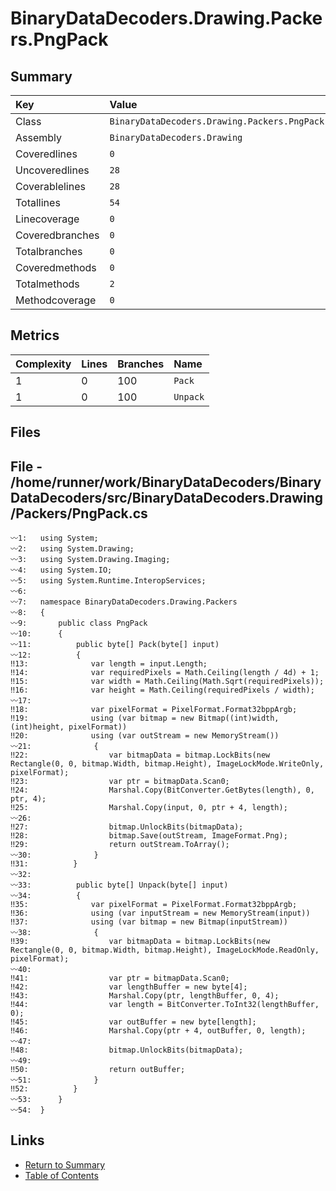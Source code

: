 ﻿# BinaryDataDecoders.Drawing.Packers.PngPack

## Summary

| Key             | Value                                        |
| :-------------- | :------------------------------------------- |
| Class           | `BinaryDataDecoders.Drawing.Packers.PngPack` |
| Assembly        | `BinaryDataDecoders.Drawing`                 |
| Coveredlines    | `0`                                          |
| Uncoveredlines  | `28`                                         |
| Coverablelines  | `28`                                         |
| Totallines      | `54`                                         |
| Linecoverage    | `0`                                          |
| Coveredbranches | `0`                                          |
| Totalbranches   | `0`                                          |
| Coveredmethods  | `0`                                          |
| Totalmethods    | `2`                                          |
| Methodcoverage  | `0`                                          |

## Metrics

| Complexity | Lines | Branches | Name     |
| :--------- | :---- | :------- | :------- |
| 1          | 0     | 100      | `Pack`   |
| 1          | 0     | 100      | `Unpack` |

## Files

## File - /home/runner/work/BinaryDataDecoders/BinaryDataDecoders/src/BinaryDataDecoders.Drawing/Packers/PngPack.cs

```CSharp
〰1:   using System;
〰2:   using System.Drawing;
〰3:   using System.Drawing.Imaging;
〰4:   using System.IO;
〰5:   using System.Runtime.InteropServices;
〰6:   
〰7:   namespace BinaryDataDecoders.Drawing.Packers
〰8:   {
〰9:       public class PngPack
〰10:      {
〰11:          public byte[] Pack(byte[] input)
〰12:          {
‼13:              var length = input.Length;
‼14:              var requiredPixels = Math.Ceiling(length / 4d) + 1;
‼15:              var width = Math.Ceiling(Math.Sqrt(requiredPixels));
‼16:              var height = Math.Ceiling(requiredPixels / width);
〰17:  
‼18:              var pixelFormat = PixelFormat.Format32bppArgb;
‼19:              using (var bitmap = new Bitmap((int)width, (int)height, pixelFormat))
‼20:              using (var outStream = new MemoryStream())
〰21:              {
‼22:                  var bitmapData = bitmap.LockBits(new Rectangle(0, 0, bitmap.Width, bitmap.Height), ImageLockMode.WriteOnly, pixelFormat);
‼23:                  var ptr = bitmapData.Scan0;
‼24:                  Marshal.Copy(BitConverter.GetBytes(length), 0, ptr, 4);
‼25:                  Marshal.Copy(input, 0, ptr + 4, length);
〰26:  
‼27:                  bitmap.UnlockBits(bitmapData);
‼28:                  bitmap.Save(outStream, ImageFormat.Png);
‼29:                  return outStream.ToArray();
〰30:              }
‼31:          }
〰32:  
〰33:          public byte[] Unpack(byte[] input)
〰34:          {
‼35:              var pixelFormat = PixelFormat.Format32bppArgb;
‼36:              using (var inputStream = new MemoryStream(input))
‼37:              using (var bitmap = new Bitmap(inputStream))
〰38:              {
‼39:                  var bitmapData = bitmap.LockBits(new Rectangle(0, 0, bitmap.Width, bitmap.Height), ImageLockMode.ReadOnly, pixelFormat);
〰40:  
‼41:                  var ptr = bitmapData.Scan0;
‼42:                  var lengthBuffer = new byte[4];
‼43:                  Marshal.Copy(ptr, lengthBuffer, 0, 4);
‼44:                  var length = BitConverter.ToInt32(lengthBuffer, 0);
‼45:                  var outBuffer = new byte[length];
‼46:                  Marshal.Copy(ptr + 4, outBuffer, 0, length);
〰47:  
‼48:                  bitmap.UnlockBits(bitmapData);
〰49:  
‼50:                  return outBuffer;
〰51:              }
‼52:          }
〰53:      }
〰54:  }
```

## Links

* [Return to Summary](Summary.md)
* [Table of Contents](../TOC.md)

